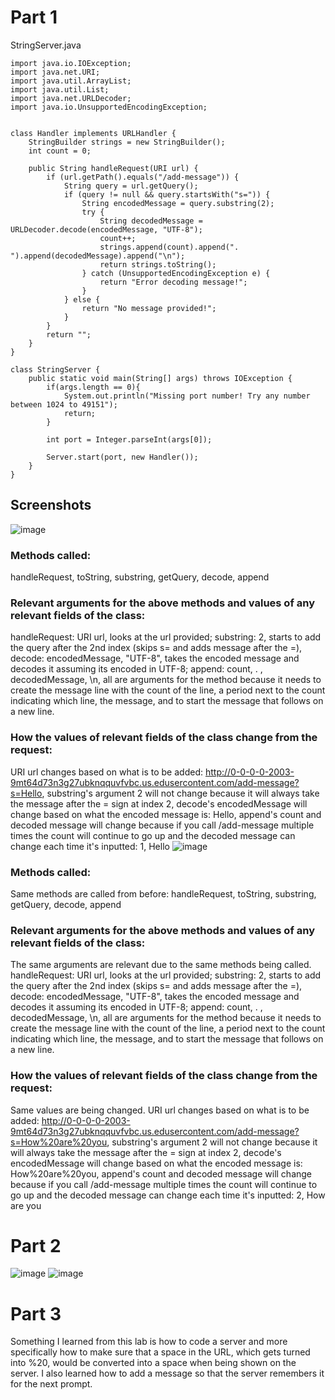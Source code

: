 # Part 1
StringServer.java
```
import java.io.IOException;
import java.net.URI;
import java.util.ArrayList;
import java.util.List;
import java.net.URLDecoder;
import java.io.UnsupportedEncodingException;


class Handler implements URLHandler {
    StringBuilder strings = new StringBuilder();
    int count = 0;

    public String handleRequest(URI url) {
        if (url.getPath().equals("/add-message")) {
            String query = url.getQuery();
            if (query != null && query.startsWith("s=")) {
                String encodedMessage = query.substring(2);
                try {
                    String decodedMessage = URLDecoder.decode(encodedMessage, "UTF-8");
                    count++;
                    strings.append(count).append(". ").append(decodedMessage).append("\n");
                    return strings.toString();
                } catch (UnsupportedEncodingException e) {
                    return "Error decoding message!";
                }
            } else {
                return "No message provided!";
            }
        }
        return "";
    }
}

class StringServer {
    public static void main(String[] args) throws IOException {
        if(args.length == 0){
            System.out.println("Missing port number! Try any number between 1024 to 49151");
            return;
        }

        int port = Integer.parseInt(args[0]);

        Server.start(port, new Handler());
    }
}
```
## Screenshots
![image](https://github.com/divine9223/cse15l-lab-reports/assets/147002921/64d6d50f-e567-4701-a9af-8300efdb38df)
### Methods called:
handleRequest, toString, substring, getQuery, decode, append
### Relevant arguments for the above methods and values of any relevant fields of the class:
handleRequest: URI url, looks at the url provided; substring: 2, starts to add the query after the 2nd index (skips s= and adds message after the =), decode: encodedMessage, "UTF-8", takes the encoded message and decodes it assuming its encoded in UTF-8; append: count, . , decodedMessage, \n, all are arguments for the method because it needs to create the message line with the count of the line, a period next to the count indicating which line, the message, and to start the message that follows on a new line.
### How the values of relevant fields of the class change from the request:
URI url changes based on what is to be added: http://0-0-0-0-2003-9mt64d73n3g27ubknqquvfvbc.us.edusercontent.com/add-message?s=Hello, substring's argument 2 will not change because it will always take the message after the = sign at index 2, decode's encodedMessage will change based on what the encoded message is: Hello, append's count and decoded message will change because if you call /add-message multiple times the count will continue to go up and the decoded message can change each time it's inputted: 1, Hello
![image](https://github.com/divine9223/cse15l-lab-reports/assets/147002921/9e97c3d3-028d-4eb6-87bf-792d23568c2d)
### Methods called:
Same methods are called from before: handleRequest, toString, substring, getQuery, decode, append
### Relevant arguments for the above methods and values of any relevant fields of the class:
The same arguments are relevant due to the same methods being called. handleRequest: URI url, looks at the url provided; substring: 2, starts to add the query after the 2nd index (skips s= and adds message after the =), decode: encodedMessage, "UTF-8", takes the encoded message and decodes it assuming its encoded in UTF-8; append: count, . , decodedMessage, \n, all are arguments for the method because it needs to create the message line with the count of the line, a period next to the count indicating which line, the message, and to start the message that follows on a new line.
### How the values of relevant fields of the class change from the request:
Same values are being changed. URI url changes based on what is to be added: http://0-0-0-0-2003-9mt64d73n3g27ubknqquvfvbc.us.edusercontent.com/add-message?s=How%20are%20you, substring's argument 2 will not change because it will always take the message after the = sign at index 2, decode's encodedMessage will change based on what the encoded message is: How%20are%20you, append's count and decoded message will change because if you call /add-message multiple times the count will continue to go up and the decoded message can change each time it's inputted: 2, How are you



# Part 2
![image](https://github.com/divine9223/cse15l-lab-reports/assets/147002921/748d61e8-dca2-48ca-8cae-f953b7fb4d95)
![image](https://github.com/divine9223/cse15l-lab-reports/assets/147002921/6799b541-9273-4e13-a4f8-8cd56dd577cd)
# Part 3
Something I learned from this lab is how to code a server and more specifically how to make sure that a space in the URL, which gets turned into %20, would be converted into a space when being shown on the server. I also learned how to add a message so that the server remembers it for the next prompt.
